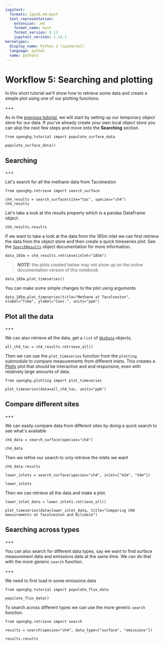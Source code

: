 ```yaml
---
jupytext:
  formats: ipynb,md:myst
  text_representation:
    extension: .md
    format_name: myst
    format_version: 0.13
    jupytext_version: 1.14.1
kernelspec:
  display_name: Python 3 (ipykernel)
  language: python
  name: python3
---
```


# Workflow 5: Searching and plotting

In this short tutorial we'll show how to retrieve some data and create a simple plot using one of our plotting functions.

+++

As in the [previous tutorial](Adding_observation_data.ipynb), we will start by setting up our temporary object store for our data. If you've already create your own local object store you can skip the next few steps and move onto the **Searching** section.

```{code-cell} ipython3
from openghg.tutorial import populate_surface_data
```

```{code-cell} ipython3
populate_surface_data()
```

## Searching

+++

Let's search for all the methane data from Tacolneston

```{code-cell} ipython3
from openghg.retrieve import search_surface

ch4_results = search_surface(site="tac", species="ch4")
ch4_results
```

Let's take a look at the results property which is a pandas DataFrame object.

```{code-cell} ipython3
ch4_results.results
```

If we want to take a look at the data from the 185m inlet we can first retrieve the data from the object store and then create a quick timeseries plot. See the [`SearchResults`](https://docs.openghg.org/api/api_dataobjects.html#openghg.dataobjects.SearchResults) object documentation for more information.

```{code-cell} ipython3
data_185m = ch4_results.retrieve(inlet="185m")
```

> **_NOTE:_**  the plots created below may not show up on the online documentation version of this notebook.

```{code-cell} ipython3
data_185m.plot_timeseries()
```

You can make some simple changes to the plot using arguments

```{code-cell} ipython3
data_185m.plot_timeseries(title="Methane at Tacolneston", xlabel="Time", ylabel="Conc.", units="ppm")
```

## Plot all the data

+++

We can also retrieve all the data, get a `list` of [`ObsData`](https://docs.openghg.org/api/api_dataobjects.html#openghg.dataobjects.ObsData) objects.

```{code-cell} ipython3
all_ch4_tac = ch4_results.retrieve_all()
```

Then we can use the `plot_timeseries` function from the `plotting` submodule to compare measurements from different inlets. This creates a [Plotly](https://plotly.com/python/) plot that should be interactive and and responsive, even with relatively large amounts of data.

```{code-cell} ipython3
from openghg.plotting import plot_timeseries

plot_timeseries(data=all_ch4_tac, units="ppb")
```

## Compare different sites

+++

We can easily compare data from different sites by doing a quick search to see what's available

```{code-cell} ipython3
ch4_data = search_surface(species="ch4")
```

```{code-cell} ipython3
ch4_data
```

Then we refine our search to only retrieve the inlets we want

```{code-cell} ipython3
ch4_data.results
```

```{code-cell} ipython3
lower_inlets = search_surface(species="ch4", inlet=["42m", "54m"])
```

```{code-cell} ipython3
lower_inlets
```

Then we can retrieve all the data and make a plot.

```{code-cell} ipython3
lower_inlet_data = lower_inlets.retrieve_all()
```

```{code-cell} ipython3
plot_timeseries(data=lower_inlet_data, title="Comparing CH4 measurements at Tacolneston and Bilsdale")
```

## Searching across types

+++

You can also search for different data types, say we want to find surface measurement data and emissions data at the same time. We can do that with the more generic `search` function.

+++

We need to first load in some emissions data

```{code-cell} ipython3
from openghg.tutorial import populate_flux_data
```

```{code-cell} ipython3
populate_flux_data()
```

To search across different types we can use the more generic `search` function.

```{code-cell} ipython3
from openghg.retrieve import search
```

```{code-cell} ipython3
results = search(species="ch4", data_type=["surface", "emissions"])
```

```{code-cell} ipython3
results.results
```
